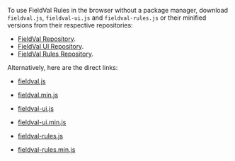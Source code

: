 To use FieldVal Rules in the browser without a package manager, download ```fieldval.js```, ```fieldval-ui.js``` and ```fieldval-rules.js``` or their minified versions from their respective repositories:

* [FieldVal Repository](https://github.com/FieldVal/fieldval-js/).
* [FieldVal UI Repository](https://github.com/FieldVal/fieldval-ui/).
* [FieldVal Rules Repository](https://github.com/FieldVal/fieldval-rules/).

Alternatively, here are the direct links:

* [fieldval.js](https://raw.githubusercontent.com/FieldVal/fieldval-js/master/fieldval.js)

* [fieldval.min.js](https://raw.githubusercontent.com/FieldVal/fieldval-js/master/fieldval.min.js)

* [fieldval-ui.js](https://raw.githubusercontent.com/FieldVal/fieldval-ui/master/fieldval-ui.js)

* [fieldval-ui.min.js](https://raw.githubusercontent.com/FieldVal/fieldval-ui/master/fieldval-ui.min.js)

* [fieldval-rules.js](https://raw.githubusercontent.com/FieldVal/fieldval-rules-js/master/fieldval-rules.js)

* [fieldval-rules.min.js](https://raw.githubusercontent.com/FieldVal/fieldval-rules-js/master/fieldval-rules.min.js)